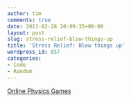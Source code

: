 ```yaml
---
author: tim
comments: true
date: 2011-02-28 20:09:35+00:00
layout: post
slug: stress-relief-blow-things-up
title: 'Stress Relief: Blow things up'
wordpress_id: 857
categories:
- Code
- Random
---
```


  
[Online Physics Games](http://www.physicsgames.net/)
